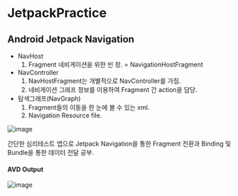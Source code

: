 # JetpackPractice

## Android Jetpack Navigation 




- NavHost 
  1. Fragment 네비게이션을 위한 빈 창. = NavigationHostFragment
- NavController
  1. NavHostFragment는 개별적으로 NavController를 가짐.
  2. 네비게이션 그래프 정보를 이용하여 Fragment 간 action을 담당.
- 탐색그래프(NavGraph) 
  1. Fragment들의 이동을 한 눈에 볼 수 있는 xml.
  2. Navigation Resource file. 

![image](https://user-images.githubusercontent.com/61173924/195562601-5d017736-f115-436d-9bff-227366983987.png)

간단한 심리테스트 앱으로 Jetpack Navigation을 통한 Fragment 전환과 Binding 및 Bundle을 통한 데이터 전달 공부.

#### AVD Output

![image](https://user-images.githubusercontent.com/61173924/195569187-4fc965e3-f206-429d-bb56-46713ec4fced.png)

